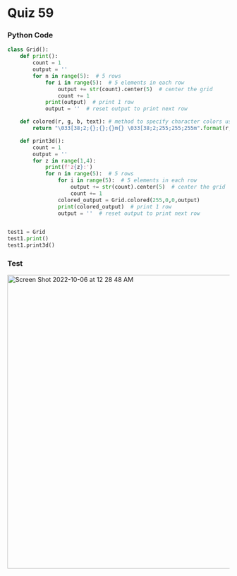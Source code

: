 # Quiz 59

### Python Code

```.py
class Grid():
    def print():
        count = 1
        output = ''
        for n in range(5):  # 5 rows
            for i in range(5):  # 5 elements in each row
                output += str(count).center(5)  # center the grid
                count += 1
            print(output)  # print 1 row
            output = ''  # reset output to print next row

    def colored(r, g, b, text): # method to specify character colors using rgb notation
        return "\033[38;2;{};{};{}m{} \033[38;2;255;255;255m".format(r, g, b, text)

    def print3d():
        count = 1
        output = ''
        for z in range(1,4):
            print(f'z{z}:')
            for n in range(5):  # 5 rows
                for i in range(5):  # 5 elements in each row
                    output += str(count).center(5)  # center the grid
                    count += 1
                colored_output = Grid.colored(255,0,0,output)
                print(colored_output)  # print 1 row
                output = ''  # reset output to print next row


test1 = Grid
test1.print()
test1.print3d()
```

### Test

<img width="665" alt="Screen Shot 2022-10-06 at 12 28 48 AM" src="https://user-images.githubusercontent.com/89366878/194100361-0295e1e7-b3a4-483b-8bda-83909f3b6ae0.png">

